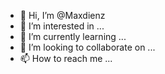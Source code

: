 - 👋 Hi, I’m @Maxdienz
- 👀 I’m interested in ...
- 🌱 I’m currently learning ...
- 💞️ I’m looking to collaborate on ...
- 📫 How to reach me ...

<!---
Maxdienz/Maxdienz is a ✨ special ✨ repository because its `README.md` (this file) appears on your GitHub profile.
You can click the Preview link to take a look at your changes.
--->
